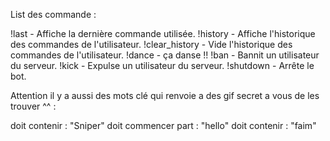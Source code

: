 List des commande : 

!last - Affiche la dernière commande utilisée.
!history - Affiche l'historique des commandes de l'utilisateur.
!clear_history - Vide l'historique des commandes de l'utilisateur.
!dance - ça danse !!
!ban - Bannit un utilisateur du serveur.
!kick - Expulse un utilisateur du serveur.
!shutdown - Arrête le bot.

 Attention il y a aussi des mots clé qui renvoie a des gif secret a vous de les trouver ^^ :

 doit contenir : "Sniper" 
 doit commencer part  : "hello" 
 doit contenir : "faim"

